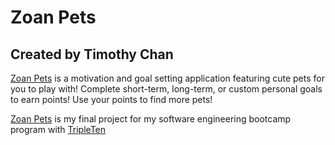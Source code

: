 # Zoan Pets

## Created by Timothy Chan

[Zoan Pets]() is a motivation and goal setting application featuring cute pets for you to play with!
Complete short-term, long-term, or custom personal goals to earn points! Use your points to find more pets!

[Zoan Pets]() is my final project for my software engineering bootcamp program with [TripleTen](https://tripleten.com/)
